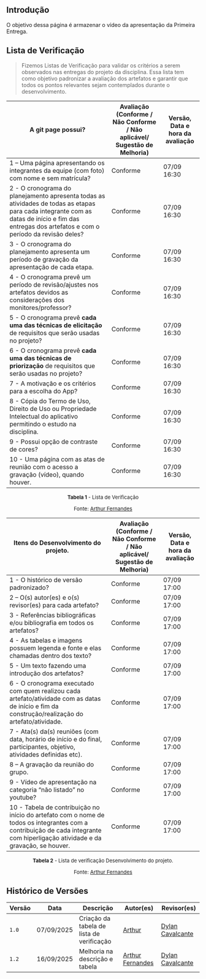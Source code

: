 ## Introdução

O objetivo dessa página é armazenar o vídeo da apresentação da Primeira Entrega.

## Lista de Verificação
>Fizemos  Listas de Verificação para validar os critérios a serem observados nas entregas do projeto da disciplina. Essa lista tem como objetivo padronizar a avaliação dos artefatos e garantir que todos os pontos relevantes sejam contemplados durante o desenvolvimento.

| A git page possui? | Avaliação (Conforme / Não Conforme / Não aplicável/ Sugestão de Melhoria) | Versão, Data e hora da avaliação |
|---------------------|---------------------------------------------------------------------------|----------------------------------|
| 1 – Uma página apresentando os integrantes da equipe (com foto) com nome e sem matrícula? | Conforme | 07/09 16:30 |
| 2 - O cronograma do planejamento apresenta todas as atividades de todas as etapas para cada integrante com as datas de início e fim das entregas dos artefatos e com o período da revisão deles? | Conforme | 07/09 16:30 |
| 3 - O cronograma do planejamento apresenta um período de gravação da apresentação de cada etapa. | Conforme | 07/09 16:30 |
| 4 - O cronograma prevê um período de revisão/ajustes nos artefatos devidos as considerações dos monitores/professor? | Conforme | 07/09 16:30 |
| 5 - O cronograma prevê **cada uma das técnicas de elicitação** de requisitos que serão usadas no projeto? | Conforme | 07/09 16:30 |
| 6 - O cronograma prevê **cada uma das técnicas de priorização** de requisitos que serão usadas no projeto? | Conforme | 07/09 16:30 |
| 7 - A motivação e os critérios para a escolha do App? | Conforme | 07/09 16:30 |
| 8 - Cópia do Termo de Uso, Direito de Uso ou Propriedade Intelectual do aplicativo permitindo o estudo na disciplina. | Conforme | 07/09 16:30 |
| 9 - Possui opção de contraste de cores? | Conforme | 07/09 16:30 |
| 10 - Uma página com as atas de reunião com o acesso a gravação (vídeo), quando houver. | Conforme | 07/09 16:30 |

<font size="2"><p style="text-align: center"><b>Tabela 1</b> - Lista de Verificação</p></font>
<p style="text-align: center; font-size: 10pt;">Fonte: <a href="https://github.com/arthurfernandesj">Arthur Fernandes</a></p>


| Itens do Desenvolvimento do projeto. | Avaliação (Conforme / Não Conforme / Não aplicável/ Sugestão de Melhoria) | Versão, Data e hora da avaliação |
|---------------------------------------|---------------------------------------------------------------------------|----------------------------------|
| 1 - O histórico de versão padronizado? | Conforme | 07/09 17:00 |
| 2 – O(s) autor(es) e o(s) revisor(es) para cada artefato? | Conforme | 07/09 17:00 |
| 3 - Referências bibliográficas e/ou bibliografia em todos os artefatos? | Conforme | 07/09 17:00 |
| 4 - As tabelas e imagens possuem legenda e fonte e elas chamadas dentro dos texto? | Conforme | 07/09 17:00 |
| 5 - Um texto fazendo uma introdução dos artefatos? | Conforme | 07/09 17:00 |
| 6 - O cronograma executado com quem realizou cada artefato/atividade com as datas de início e fim da construção/realização do artefato/atividade. | Conforme | 07/09 17:00 |
| 7 - Ata(s) da(s) reuniões (com data, horário de início e do final, participantes, objetivo, atividades definidas etc). | Conforme | 07/09 17:00 |
| 8 – A gravação da reunião do grupo. | Conforme | 07/09 17:00 |
| 9 - Vídeo de apresentação na categoria “não listado” no youtube? | Conforme | 07/09 17:00 |
| 10 - Tabela de contribuição no início do artefato com o nome de todos os integrantes com a contribuição de cada integrante com hiperligação atividade e da gravação, se houver. | Conforme | 07/09 17:00 |

<font size="2"><p style="text-align: center"><b>Tabela 2</b> - Lista de verificação Desenvolvimento do projeto. </p></font>
<p style="text-align: center; font-size: 10pt;">Fonte: <a href="https://github.com/arthurfernandesj">Arthur Fernandes</a></p>
 
## Histórico de Versões

| Versão | Data | Descrição | Autor(es) | Revisor(es) |
|--------|------|-----------|-----------|-------------|
| `1.0` | 07/09/2025 | Criação da tabela de lista de verificação | [Arthur](https://github.com/arthurfernandesj) | [Dylan Cavalcante ](https://github.com/dylancavalcante) |
| `1.2` | 16/09/2025 | Melhoria na descrição e tabela | [Arthur Fernandes](https://github.com/arthurfernandesj) | [Dylan Cavalcante ](https://github.com/dylancavalcante) |